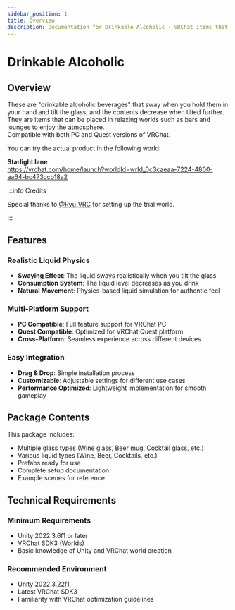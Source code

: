 ```yaml
---
sidebar_position: 1
title: Overview
description: Documentation for Drinkable Alcoholic - VRChat items that realistically simulate liquid physics when you tilt glasses and bottles.
---
```


# Drinkable Alcoholic

## Overview

These are "drinkable alcoholic beverages" that sway when you hold them in your hand and tilt the glass, and the contents decrease when tilted further.  
They are items that can be placed in relaxing worlds such as bars and lounges to enjoy the atmosphere.  
Compatible with both PC and Quest versions of VRChat.

You can try the actual product in the following world:

**Starlight lane**  
https://vrchat.com/home/launch?worldId=wrld_0c3caeaa-7224-4800-aa64-bc473ccb18a2

:::info Credits

Special thanks to [@Ryu_VRC](https://twitter.com/Ryu_VRC) for setting up the trial world.

:::

## Features

### Realistic Liquid Physics

- **Swaying Effect**: The liquid sways realistically when you tilt the glass
- **Consumption System**: The liquid level decreases as you drink
- **Natural Movement**: Physics-based liquid simulation for authentic feel

### Multi-Platform Support

- **PC Compatible**: Full feature support for VRChat PC
- **Quest Compatible**: Optimized for VRChat Quest platform
- **Cross-Platform**: Seamless experience across different devices

### Easy Integration

- **Drag & Drop**: Simple installation process
- **Customizable**: Adjustable settings for different use cases
- **Performance Optimized**: Lightweight implementation for smooth gameplay

## Package Contents

This package includes:

- Multiple glass types (Wine glass, Beer mug, Cocktail glass, etc.)
- Various liquid types (Wine, Beer, Cocktails, etc.)
- Prefabs ready for use
- Complete setup documentation
- Example scenes for reference

## Technical Requirements

### Minimum Requirements

- Unity 2022.3.6f1 or later
- VRChat SDK3 (Worlds)
- Basic knowledge of Unity and VRChat world creation

### Recommended Environment

- Unity 2022.3.22f1
- Latest VRChat SDK3
- Familiarity with VRChat optimization guidelines
